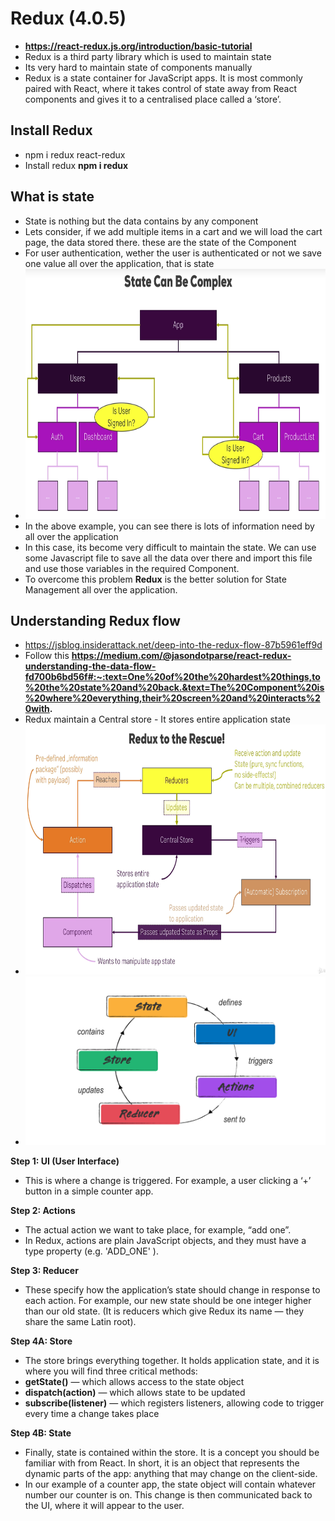 # Redux (4.0.5) 
- **https://react-redux.js.org/introduction/basic-tutorial**
- Redux is a third party library which is used to maintain state
- Its very hard to maintain state of components manually
- Redux is a state container for JavaScript apps. It is most commonly paired with React, where it takes control of state away from React components and gives it to a centralised place called a ‘store’. 
## Install Redux
- npm i redux react-redux
- Install redux **npm i redux**
## What is state
- State is nothing but the data contains by any component
- Lets consider, if we add multiple items in a cart and we will load the cart page, the data stored there. these are the state of the Component
- For user authentication, wether the user is authenticated or not we save one value all over the application, that is state
- <img src=https://github.com/spdobest/ReactJs-World/blob/master/Images/reduxStateExplained.png width="700" height="400"/> 
- In the above example, you can see there is lots of information need by all over the application
- In this case, its become very difficult to maintain the state. We can use some Javascript file to save all the data over there and import this file and use those variables in the required Component.
- To overcome this problem **Redux** is the better solution for State Management all over the application.
## Understanding Redux flow
- https://jsblog.insiderattack.net/deep-into-the-redux-flow-87b5961eff9d
- Follow this **https://medium.com/@jasondotparse/react-redux-understanding-the-data-flow-fd700b6bd56f#:~:text=One%20of%20the%20hardest%20things,to%20the%20state%20and%20back.&text=The%20Component%20is%20where%20everything,their%20screen%20and%20interacts%20with.**
- Redux maintain a Central store - It stores entire application state
- <img src=https://github.com/spdobest/ReactJs-World/blob/master/Images/reduxFlow.png width="700" height="400"/>  
- <img src=https://github.com/spdobest/ReactJs-World/blob/master/Images/reduxFlow1.png />  
**Step 1: UI (User Interface)**
- This is where a change is triggered. For example, a user clicking a ‘+’ button in a simple counter app.
  
**Step 2: Actions**
- The actual action we want to take place, for example, “add one”.
- In Redux, actions are plain JavaScript objects, and they must have a type property (e.g. 'ADD_ONE' ).
  
**Step 3: Reducer**
- These specify how the application’s state should change in response to each action. For example, our new state should be one integer higher than our old state. (It is reducers which give Redux its name — they share the same Latin root).
  
**Step 4A: Store**
- The store brings everything together. It holds application state, and it is where you will find three critical methods:
- **getState()** — which allows access to the state object
- **dispatch(action)** — which allows state to be updated
- **subscribe(listener)** — which registers listeners, allowing code to trigger every time a change takes place
  
**Step 4B: State**
- Finally, state is contained within the store. It is a concept you should be familiar with from React. In short, it is an object that represents the dynamic parts of the app: anything that may change on the client-side.
- In our example of a counter app, the state object will contain whatever number our counter is on. This change is then communicated back to the UI, where it will appear to the user.
